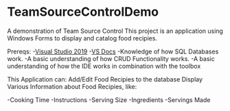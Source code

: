 # TeamSourceControlDemo
A demonstration of Team Source Control
This project is an application using Windows Forms to display and catalog food recipies.

Prereqs:
-[Visual Studio 2019](https://visualstudio.microsoft.com/downloads/)
-[VS Docs](https://docs.microsoft.com/en-us/visualstudio/get-started/visual-studio-ide?view=vs-2019)
-Knowledge of how SQL Databases work.
-A basic understanding of how CRUD Functionality works.
-A basic understanding of how the IDE works in combination
with the toolbox

This Application can:
Add/Edit Food Recipies to the database
Display Various Information about Food Recipies, like:

-Cooking Time
-Instructions
-Serving Size
-Ingredients
-Servings Made
